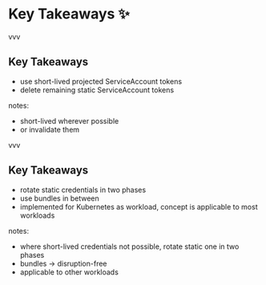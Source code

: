 # Key Takeaways ✨

vvv

## Key Takeaways

- use short-lived projected ServiceAccount tokens
- delete remaining static ServiceAccount tokens

notes:

- short-lived wherever possible
- or invalidate them

vvv

## Key Takeaways

- rotate static credentials in two phases
- use bundles in between
- implemented for Kubernetes as workload, concept is applicable to most workloads

notes:

- where short-lived credentials not possible, rotate static one in two phases
- bundles -> disruption-free
- applicable to other workloads
